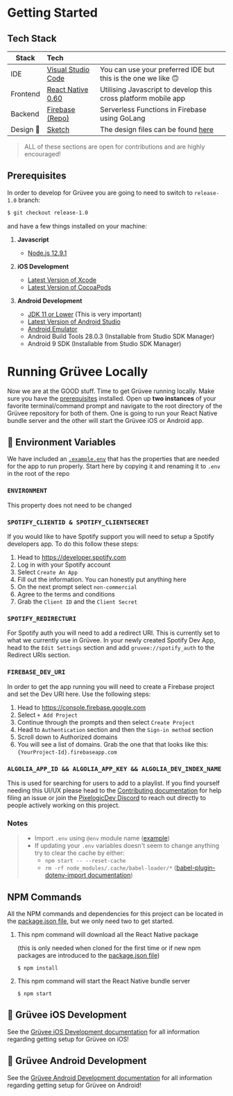 # Getting Started

## Tech Stack

| Stack        | Tech                                                                                       |                                                                |
| ------------ | :----------------------------------------------------------------------------------------- | :------------------------------------------------------------- |
| IDE          | [Visual Studio Code](https://code.visualstudio.com/)                                       | You can use your preferred IDE but this is the one we like 🙃  |
| Frontend     | [React Native 0.60](<[LinkToReactNative0.60](https://www.npmjs.com/package/react-native)>) | Utilising Javascript to develop this cross platform mobile app |
| Backend      | [Firebase (Repo)](https://github.com/PixelogicDev/gruveebackend)                           | Serverless Functions in Firebase using GoLang                  |
| Design :art: | [Sketch](https://www.sketch.com/)                                                          | The design files can be found [here](/Design)                  |

> ALL of these sections are open for contributions and are highly encouraged!

## Prerequisites

In order to develop for Grüvee you are going to need to switch to `release-1.0` branch:

```bash
$ git checkout release-1.0
```

and have a few things installed on your machine:

1. **Javascript**

    - [Node.js 12.9.1](https://nodejs.org/dist/v12.9.1/)

2. **iOS Development**

    - [Latest Version of Xcode](https://developer.apple.com/xcode/)
    - [Latest Version of CocoaPods](https://cocoapods.org/)

3. **Android Development**

    - [JDK 11 or Lower](https://www.oracle.com/technetwork/java/javase/downloads/index.html) (This is very important)
    - [Latest Version of Android Studio](https://developer.android.com/studio)
    - [Android Emulator](https://developer.android.com/studio/run/emulator)
    - Android Build Tools 28.0.3 (Installable from Studio SDK Manager)
    - Android 9 SDK (Installable from Studio SDK Manager)

# Running Grüvee Locally

Now we are at the GOOD stuff. Time to get Grüvee running locally. Make sure you have the [prerequisites](#prerequisites) installed. Open up **two instances** of your favorite terminal/command prompt and navigate to the root directory of the Grüvee repository for both of them. One is going to run your React Native bundle server and the other will start the Grüvee iOS or Android app.

## 🌲 Environment Variables

We have included an [`.example.env`](/.example.env) that has the properties that are needed for the app to run properly. Start here by copying it and renaming it to `.env` in the root of the repo

### `ENVIRONMENT`

This property does not need to be changed

### `SPOTIFY_CLIENTID & SPOTIFY_CLIENTSECRET`

If you would like to have Spotify support you will need to setup a Spotify developers app. To do this follow these steps:

1. Head to https://developer.spotify.com
2. Log in with your Spotify account
3. Select `Create An App`
4. Fill out the information. You can honestly put anything here
5. On the next prompt select `non-commercial`
6. Agree to the terms and conditions
7. Grab the `Client ID` and the `Client Secret`

### `SPOTIFY_REDIRECTURI`

For Spotify auth you will need to add a redirect URI. This is currently set to what we currently use in Grüvee. In your newly created Spotify Dev App, head to the `Edit Settings` section and add `gruvee://spotify_auth` to the Redirect URIs section.

### `FIREBASE_DEV_URI`

In order to get the app running you will need to create a Firebase project and set the Dev URI here. Use the following steps:

1. Head to https://console.firebase.google.com
2. Select `+ Add Project`
3. Continue through the prompts and then select `Create Project`
4. Head to `Authentication` section and then the `Sign-in method` section
5. Scroll down to Authorized domains
6. You will see a list of domains. Grab the one that that looks like this: `{YourProject-Id}.firebaseapp.com`

### `ALGOLIA_APP_ID && ALGOLIA_APP_KEY && ALGOLIA_DEV_INDEX_NAME`

This is used for searching for users to add to a playlist. If you find yourself needing this UI/UX please head to the [Contributing documentation](../CONTRIBUTING.md) for help filing an issue or join the [PixelogicDev Discord](https://discord.gg/8NFtvp5) to reach out directly to people actively working on this project.

### Notes

> -   Import `.env` using `@env` module name ([example](/app/config/creds.js))
> -   If updating your `.env` variables doesn't seem to change anything try to clear the cache by either:
>     -   `npm start -- --reset-cache`
>     -   `rm -rf node_modules/.cache/babel-loader/*` ([babel-plugin-dotenv-import documentation](https://github.com/tusbar/babel-plugin-dotenv-import#caveats))

## NPM Commands

All the NPM commands and dependencies for this project can be located in the [package.json file](/package.json), but we only need two to get started.

1. This npm command will download all the React Native package

    (this is only needed when cloned for the first time or if new npm packages are introduced to the [package.json file](/package.json))

    ```command
    $ npm install
    ```

2. This npm command will start the React Native bundle server
    ```command
    $ npm start
    ```

## 📱 Grüvee iOS Development

See the [Grüvee iOS Development documentation](IOS_SETUP.md) for all information regarding getting setup for Grüvee on iOS!

## 🤖 Grüvee Android Development

See the [Grüvee Android Development documentation](ANDROID_SETUP.md) for all information regarding getting setup for Grüvee on Android!
